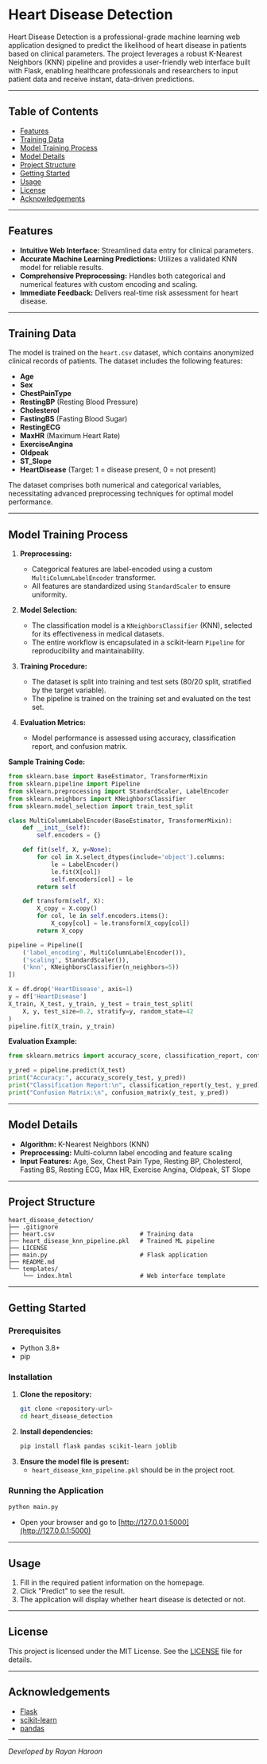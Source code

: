 # Heart Disease Detection

Heart Disease Detection is a professional-grade machine learning web application designed to predict the likelihood of heart disease in patients based on clinical parameters. The project leverages a robust K-Nearest Neighbors (KNN) pipeline and provides a user-friendly web interface built with Flask, enabling healthcare professionals and researchers to input patient data and receive instant, data-driven predictions.

---

## Table of Contents
- [Features](#features)
- [Training Data](#training-data)
- [Model Training Process](#model-training-process)
- [Model Details](#model-details)
- [Project Structure](#project-structure)
- [Getting Started](#getting-started)
- [Usage](#usage)
- [License](#license)
- [Acknowledgements](#acknowledgements)

---

## Features
- **Intuitive Web Interface:** Streamlined data entry for clinical parameters.
- **Accurate Machine Learning Predictions:** Utilizes a validated KNN model for reliable results.
- **Comprehensive Preprocessing:** Handles both categorical and numerical features with custom encoding and scaling.
- **Immediate Feedback:** Delivers real-time risk assessment for heart disease.

---

## Training Data
The model is trained on the `heart.csv` dataset, which contains anonymized clinical records of patients. The dataset includes the following features:

- **Age**
- **Sex**
- **ChestPainType**
- **RestingBP** (Resting Blood Pressure)
- **Cholesterol**
- **FastingBS** (Fasting Blood Sugar)
- **RestingECG**
- **MaxHR** (Maximum Heart Rate)
- **ExerciseAngina**
- **Oldpeak**
- **ST_Slope**
- **HeartDisease** (Target: 1 = disease present, 0 = not present)

The dataset comprises both numerical and categorical variables, necessitating advanced preprocessing techniques for optimal model performance.

---

## Model Training Process

1. **Preprocessing:**
   - Categorical features are label-encoded using a custom `MultiColumnLabelEncoder` transformer.
   - All features are standardized using `StandardScaler` to ensure uniformity.

2. **Model Selection:**
   - The classification model is a `KNeighborsClassifier` (KNN), selected for its effectiveness in medical datasets.
   - The entire workflow is encapsulated in a scikit-learn `Pipeline` for reproducibility and maintainability.

3. **Training Procedure:**
   - The dataset is split into training and test sets (80/20 split, stratified by the target variable).
   - The pipeline is trained on the training set and evaluated on the test set.

4. **Evaluation Metrics:**
   - Model performance is assessed using accuracy, classification report, and confusion matrix.

**Sample Training Code:**
```python
from sklearn.base import BaseEstimator, TransformerMixin
from sklearn.pipeline import Pipeline
from sklearn.preprocessing import StandardScaler, LabelEncoder
from sklearn.neighbors import KNeighborsClassifier
from sklearn.model_selection import train_test_split

class MultiColumnLabelEncoder(BaseEstimator, TransformerMixin):
    def __init__(self):
        self.encoders = {}

    def fit(self, X, y=None):
        for col in X.select_dtypes(include='object').columns:
            le = LabelEncoder()
            le.fit(X[col])
            self.encoders[col] = le
        return self

    def transform(self, X):
        X_copy = X.copy()
        for col, le in self.encoders.items():
            X_copy[col] = le.transform(X_copy[col])
        return X_copy

pipeline = Pipeline([
    ('label_encoding', MultiColumnLabelEncoder()),
    ('scaling', StandardScaler()),
    ('knn', KNeighborsClassifier(n_neighbors=5))
])

X = df.drop('HeartDisease', axis=1)
y = df['HeartDisease']
X_train, X_test, y_train, y_test = train_test_split(
    X, y, test_size=0.2, stratify=y, random_state=42
)
pipeline.fit(X_train, y_train)
```

**Evaluation Example:**
```python
from sklearn.metrics import accuracy_score, classification_report, confusion_matrix

y_pred = pipeline.predict(X_test)
print("Accuracy:", accuracy_score(y_test, y_pred))
print("Classification Report:\n", classification_report(y_test, y_pred))
print("Confusion Matrix:\n", confusion_matrix(y_test, y_pred))
```

---

## Model Details
- **Algorithm:** K-Nearest Neighbors (KNN)
- **Preprocessing:** Multi-column label encoding and feature scaling
- **Input Features:** Age, Sex, Chest Pain Type, Resting BP, Cholesterol, Fasting BS, Resting ECG, Max HR, Exercise Angina, Oldpeak, ST Slope

---

## Project Structure
```
heart_disease_detection/
├── .gitignore
├── heart.csv                        # Training data
├── heart_disease_knn_pipeline.pkl   # Trained ML pipeline
├── LICENSE
├── main.py                          # Flask application
├── README.md
└── templates/
    └── index.html                   # Web interface template
```

---

## Getting Started

### Prerequisites
- Python 3.8+
- pip

### Installation
1. **Clone the repository:**
   ```zsh
   git clone <repository-url>
   cd heart_disease_detection
   ```
2. **Install dependencies:**
   ```zsh
   pip install flask pandas scikit-learn joblib
   ```
3. **Ensure the model file is present:**
   - `heart_disease_knn_pipeline.pkl` should be in the project root.

### Running the Application
```zsh
python main.py
```
- Open your browser and go to [http://127.0.0.1:5000](http://127.0.0.1:5000)

---

## Usage
1. Fill in the required patient information on the homepage.
2. Click "Predict" to see the result.
3. The application will display whether heart disease is detected or not.

---

## License
This project is licensed under the MIT License. See the [LICENSE](LICENSE) file for details.

---

## Acknowledgements
- [Flask](https://flask.palletsprojects.com/)
- [scikit-learn](https://scikit-learn.org/)
- [pandas](https://pandas.pydata.org/)

---

*Developed by Rayan Haroon*
